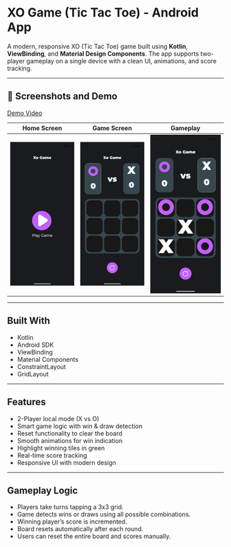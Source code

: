 # XO Game (Tic Tac Toe) - Android App 

A modern, responsive XO (Tic Tac Toe) game built using **Kotlin**, **ViewBinding**, and **Material Design Components**. The app supports two-player gameplay on a single device with a clean UI, animations, and score tracking.

---

## 📱 Screenshots and Demo

[Demo Video]([recording/Screen_recording_.mp4](https://github.com/29tejasvi/XO-Game-Android-Project/blob/master/recording/Screen_recording_.mp4))

| Home Screen | Game Screen | Gameplay |
|-------------|----------|----------------|
|![App Screenshot](https://github.com/29tejasvi/XO-Game-Android-Project/blob/master/recording/Screenshot_20250408_111304.png)| ![App Screenshot](https://github.com/29tejasvi/XO-Game-Android-Project/blob/master/recording/gameUiSs.png)| ![App Screenshot](https://github.com/29tejasvi/XO-Game-Android-Project/blob/master/recording/gameplaying.png)|

---

## Built With

- Kotlin
- Android SDK
- ViewBinding
- Material Components
- ConstraintLayout
- GridLayout

---

## Features

- 2-Player local mode (X vs O)
- Smart game logic with win & draw detection
- Reset functionality to clear the board
- Smooth animations for win indication
- Highlight winning tiles in green
- Real-time score tracking
- Responsive UI with modern design

---

## Gameplay Logic

- Players take turns tapping a 3x3 grid.
- Game detects wins or draws using all possible combinations.
- Winning player’s score is incremented.
- Board resets automatically after each round.
- Users can reset the entire board and scores manually.

